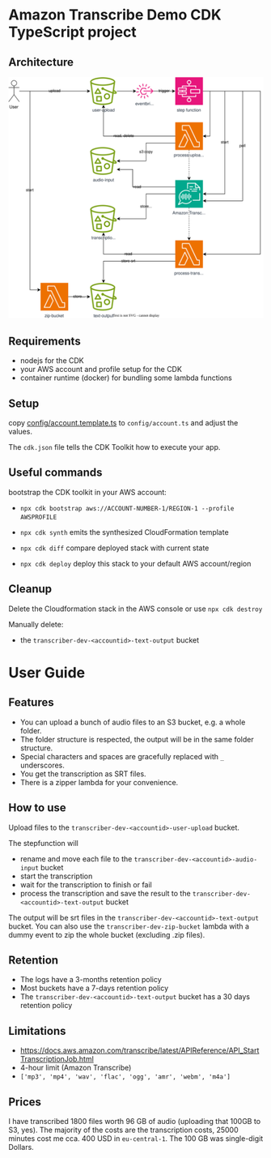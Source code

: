 # Amazon Transcribe Demo CDK TypeScript project

## Architecture
![Architecture](architecture.drawio.svg)

## Requirements

* nodejs for the CDK
* your AWS account and profile setup for the CDK
* container runtime (docker) for bundling some lambda functions

## Setup

copy [config/account.template.ts](config/account.template.ts) to `config/account.ts` and adjust the values.

The `cdk.json` file tells the CDK Toolkit how to execute your app.

## Useful commands

bootstrap the CDK toolkit in your AWS account:
* `npx cdk bootstrap aws://ACCOUNT-NUMBER-1/REGION-1 --profile AWSPROFILE`

* `npx cdk synth`   emits the synthesized CloudFormation template
* `npx cdk diff`    compare deployed stack with current state
* `npx cdk deploy`  deploy this stack to your default AWS account/region

## Cleanup
Delete the Cloudformation stack in the AWS console or use `npx cdk destroy`

Manually delete:
- the `transcriber-dev-<accountid>-text-output` bucket

# User Guide

## Features

- You can upload a bunch of audio files to an S3 bucket, e.g. a whole folder.
- The folder structure is respected, the output will be in the same folder structure.
- Special characters and spaces are gracefully replaced with `_` underscores.
- You get the transcription as SRT files.
- There is a zipper lambda for your convenience.

## How to use
Upload files to the `transcriber-dev-<accountid>-user-upload` bucket.

The stepfunction will
- rename and move each file to the `transcriber-dev-<accountid>-audio-input` bucket
- start the transcription
- wait for the transcription to finish or fail
- process the transcription and save the result to the `transcriber-dev-<accountid>-text-output` bucket

The output will be srt files in the `transcriber-dev-<accountid>-text-output` bucket.
You can also use the `transcriber-dev-zip-bucket` lambda with a dummy event to zip the whole bucket (excluding .zip files).

## Retention

- The logs have a 3-months retention policy
- Most buckets have a 7-days retention policy
- The `transcriber-dev-<accountid>-text-output` bucket has a 30 days retention policy

## Limitations
- https://docs.aws.amazon.com/transcribe/latest/APIReference/API_StartTranscriptionJob.html
- 4-hour limit (Amazon Transcribe)
- `['mp3', 'mp4', 'wav', 'flac', 'ogg', 'amr', 'webm', 'm4a']`

## Prices
I have transcribed 1800 files worth 96 GB of audio (uploading that 100GB to S3, yes).
The majority of the costs are the transcription costs, 25000 minutes cost me cca. 400 USD in `eu-central-1`.
The 100 GB was single-digit Dollars.